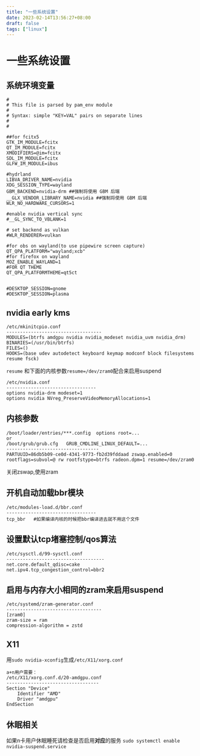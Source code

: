 ```yaml
---
title: "一些系统设置"
date: 2023-02-14T13:56:27+08:00
draft: false
tags: ["linux"]
---
```


# 一些系统设置

## 系统环境变量
```
#
# This file is parsed by pam_env module
#
# Syntax: simple "KEY=VAL" pairs on separate lines
#
#

##for fcitx5
GTK_IM_MODULE=fcitx
QT_IM_MODULE=fcitx
XMODIFIERS=@im=fcitx
SDL_IM_MODULE=fcitx
GLFW_IM_MODULE=ibus

#hydrland
LIBVA_DRIVER_NAME=nvidia
XDG_SESSION_TYPE=wayland
GBM_BACKEND=nvidia-drm ##强制将使用 GBM 后端
__GLX_VENDOR_LIBRARY_NAME=nvidia ##强制将使用 GBM 后端
WLR_NO_HARDWARE_CURSORS=1

#enable nvidia vertical sync
#__GL_SYNC_TO_VBLANK=1

# set backend as vulkan
#WLR_RENDERER=vulkan

#for obs on wayland(to use pipewire screen capture)
QT_QPA_PLATFORM="wayland;xcb"
#for firefox on wayland
MOZ_ENABLE_WAYLAND=1
#FOR QT THEME
QT_QPA_PLATFORMTHEME=qt5ct


#DESKTOP_SESSION=gnome
#DESKTOP_SESSION=plasma
```


## nvidia early kms
```
/etc/mkinitcpio.conf
-----------------------------------
MODULES=(btrfs amdgpu nvidia nvidia_modeset nvidia_uvm nvidia_drm)
BINARIES=(/usr/bin/btrfs)
FILES=()
HOOKS=(base udev autodetect keyboard keymap modconf block filesystems resume fsck)
```
`resume` 和下面的内核参数`resume=/dev/zram0`配合来启用suspend

```
/etc/nvidia.conf
---------------------------------
options nvidia-drm modeset=1
options nvidia NVreg_PreserveVideoMemoryAllocations=1
```

## 内核参数
```
/boot/loader/entries/***.config  options root=...
or  
/boot/grub/grub.cfg   GRUB_CMDLINE_LINUX_DEFAULT=...  
----------------------------------
PARTUUID=86db5b09-ce0d-4341-9773-fb2d39fddaad zswap.enabled=0 rootflags=subvol=@ rw rootfstype=btrfs radeon.dpm=1 resume=/dev/zram0
```
关闭zswap,使用zram

## 开机自动加载bbr模块
```
/etc/modules-load.d/bbr.conf
---------------------------------
tcp_bbr   #如果编译内核的时候把bbr编译进去就不用这个文件
```

## 设置默认tcp堵塞控制/qos算法
```
/etc/sysctl.d/99-sysctl.conf
------------------------------------
net.core.default_qdisc=cake
net.ipv4.tcp_congestion_control=bbr2
```
## 启用与内存大小相同的zram来启用suspend
```
/etc/systemd/zram-generator.conf
-----------------------------------
[zram0]
zram-size = ram
compression-algorithm = zstd
```

## X11
用`sudo nvidia-xconfig`生成`/etc/X11/xorg.conf`  
```
a+n用户需要：
/etc/X11/xorg.conf.d/20-amdgpu.conf
----------------------------------
Section "Device"
	Identifier "AMD"
	Driver "amdgpu"
EndSection
```

## 休眠相关
如果n卡用户休眠睡死请检查是否启用**对应**的服务
`sudo systemctl enable nvidia-suspend.service`
